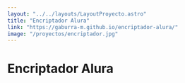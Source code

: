 ```yaml
---
layout: "../../layouts/LayoutProyecto.astro"
title: "Encriptador Alura"
link: "https://gaburra-m.github.io/encriptador-alura/"
image: "/proyectos/encriptador.jpg"
---
```

# Encriptador Alura